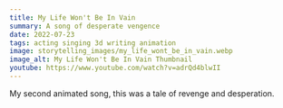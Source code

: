 ```yaml
---
title: My Life Won't Be In Vain
summary: A song of desperate vengence
date: 2022-07-23
tags: acting singing 3d writing animation
image: storytelling_images/my_life_wont_be_in_vain.webp
image_alt: My Life Won't Be In Vain Thumbnail
youtube: https://www.youtube.com/watch?v=adrQd4blwII
---
```


My second animated song, this was a tale of revenge and desperation.
